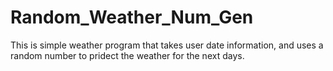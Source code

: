 # Random_Weather_Num_Gen
This is simple weather program that takes user date information, and uses a random number to pridect the weather for the next days.
